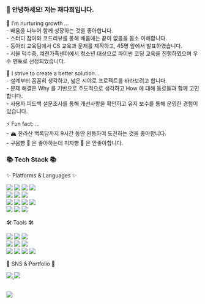 <!--
Here are some ideas to get you started: 
- 🔭 I’m currently working on ...
- 🌱 I’m currently learning ...
- 👯 I’m looking to collaborate on ...
- 🤔 I’m looking for help with ...
- 💬 Ask me about ...
- 📫 How to reach me: ...
- 😄 Pronouns: ...
- ⚡ Fun fact: ...
-->
<div>
    <h3>👋 안녕하세요! 저는 채다희입니다.</h2>
    <p>
        🌱 I’m nurturing growth ...<br/>
        - 배움을 나누어 함께 성장하는 것을 좋아합니다.<br/>
        - 스터디 참여와 코드리뷰를 통해 배움에는 끝이 없음을 몸소 이해합니다.<br/>
        - 동아리 교육팀에서 CS 교육과 문제를 제작하고, 45명 앞에서 발표하였습니다.<br/>
        - 서울 덕수중, 예천가족센터에서 청소년 대상으로 파이썬 코딩 교육을 진행하였으며 우수 멘토로 선정되었습니다.
    </p>
    <p>
        🤔 I strive to create a better solution...<br/>
        - 설계부터 꼼꼼히 생각하고, 넓은 시야로 프로젝트를 바라보려고 합니다.<br/>
        - 문제 해결은 Why 를 기반으로 주도적으로 생각하고 How 에 대해 동료들과 함께 고민합니다.<br/>
        - 사용자 피드백 설문조사를 통해 개선사항을 확인하고 유지 보수를 통해 운영한 경험이 있습니다.
    </p>
    <p>
        ⚡ Fun fact: ...<br/>
        - 🏔️ 한라산 백록담까지 9시간 동안 완등하여 도전하는 것을 좋아합니다.<br/>
	- 구움빵 🥖 은 좋아하는데 피자빵 🍕 은 안좋아합니다.
    </p>
</div>
<div>
	<h3>📚 Tech Stack 📚</h3>
	<p>✨ Platforms & Languages ✨</p>
</div>
<div>
	<img src="https://img.shields.io/badge/HTML-E34F26?style=for-the-badge&logo=HTML5&logoColor=white" />
	<img src="https://img.shields.io/badge/CSS3-1572B6?style=for-the-badge&logo=CSS3&logoColor=white" />
	<img src="https://img.shields.io/badge/JavaScript-F7DF1E?style=for-the-badge&logo=JavaScript&logoColor=white" />
	<img src="https://img.shields.io/badge/TypeScript-3178C6?style=for-the-badge&logo=typescript&logoColor=white" />
	<br />
	<img src="https://img.shields.io/badge/react-%2320232a.svg?style=for-the-badge&logo=react&logoColor=%2361DAFB" />
  	<img src="https://img.shields.io/badge/Redux-764ABC?style=for-the-badge&logo=redux&logoColor=white" />
   	<img src="https://img.shields.io/badge/ReactQuery-FF4154?style=for-the-badge&logo=reactquery&logoColor=white" />
<br/>
 	<img src="https://img.shields.io/badge/TailwindCSS-06B6D4?style=for-the-badge&logo=tailwindcss&logoColor=white" />
	<img src="https://img.shields.io/badge/styled--components-DB7093?style=for-the-badge&logo=styled-components&logoColor=white" />
	<img src="https://img.shields.io/badge/bootstrap-%238511FA.svg?style=for-the-badge&logo=bootstrap&logoColor=white" />
	<img src="https://img.shields.io/badge/-Storybook-FF4785?style=for-the-badge&logo=storybook&logoColor=white" />
<br>
	<img src="https://img.shields.io/badge/node.js-339933?style=for-the-badge&logo=Node.js&logoColor=white" />
	<img src="https://img.shields.io/badge/git-%23F05033.svg?style=for-the-badge&logo=git&logoColor=white" />
	<img src="https://img.shields.io/badge/python-3776AB?style=for-the-badge&logo=python&logoColor=white" />
	<p />
</div>
<div>
	<p>🛠 Tools 🛠</p>
</div>
<div>
  	<img src="https://img.shields.io/badge/AmazonEC2-FF9900?style=for-the-badge&logo=amazonec2&logoColor=white" />
   	<img src="https://img.shields.io/badge/FireBase-DD2C00?style=for-the-badge&logo=firebase&logoColor=white" />
	<img src="https://img.shields.io/badge/vercel-%23000000.svg?style=for-the-badge&logo=vercel&logoColor=white" />
<br/>
	<img src="https://img.shields.io/badge/mariadb-003545?style=for-the-badge&logo=mariadb&logoColor=white" />
	<img src="https://img.shields.io/badge/express.js-%23404d59.svg?style=for-the-badge&logo=express&logoColor=%2361DAFB" />
 	<img src="https://img.shields.io/badge/postman-FF6C37?style=for-the-badge&logo=postman&logoColor=white" />
<br/>
   	<img src="https://img.shields.io/badge/Vite-646CFF?style=for-the-badge&logo=vite&logoColor=white" />
	<img src="https://img.shields.io/badge/github-%23121011.svg?style=for-the-badge&logo=github&logoColor=white" />
	<img src="https://img.shields.io/badge/Visual%20Studio%20Code-007ACC?style=for-the-badge&logo=VisualStudioCode&logoColor=white" />
	<img src="https://img.shields.io/badge/Eclipse%20IDE-2C2255?style=for-the-badge&logo=EclipseIDE&logoColor=white" />
	<p/>
</div>
<div>
	<p>🎨 SNS & Portfolio 🎨</p>
</div>
<div>
	<a href="https://datdaradanadat.tistory.com/">
		<img src="https://img.shields.io/badge/Blog-FF9800?style=for-the-badge&logo=Blogger&logoColor=white" />
	</a>
	<a href="https://equal-canoe-62c.notion.site/c5e8570222f44e30b4a262e3c04d2818?pvs=4">
		<img src="https://img.shields.io/badge/Notion-000000?style=for-the-badge&logo=Notion&logoColor=white" />
	</a>
	<p/>
</div>
<br>
<div>
<img src="https://github-readme-stats.vercel.app/api/top-langs/?username=chae-dahee&layout=compact&theme=gruvbox"><br>
</div>
